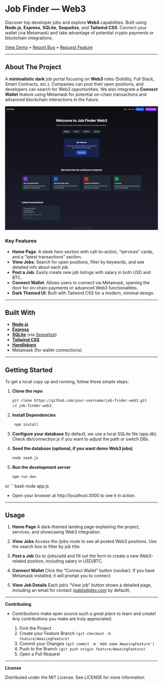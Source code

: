 # Job Finder — Web3

Discover top developer jobs and explore **Web3** capabilities. Built using **Node.js**, **Express**, **SQLite**, **Sequelize**, and **Tailwind CSS**. Connect your wallet (via Metamask) and take advantage of potential crypto payments or blockchain integrations.

[View Demo](#) • [Report Bug](#) • [Request Feature](#)

---

## About The Project

A **minimalistic dark** job portal focusing on **Web3** roles (Solidity, Full Stack, Smart Contracts, etc.). Companies can post their open positions, and developers can search for Web3 opportunities. We also integrate a **Connect Wallet** feature using Metamask for potential on-chain transactions and advanced blockchain interactions in the future.

![Job Finder Web3 Screenshot](./screenshot.png)

### Key Features

- **Home Page**: A sleek hero section with call-to-action, “services” cards, and a “latest transactions” section.
- **View Jobs**: Search for open positions, filter by keywords, and see detailed info about each job.
- **Post a Job**: Easily create new job listings with salary in both USD and BTC.
- **Connect Wallet**: Allows users to connect via Metamask, opening the door for on-chain payments or advanced Web3 functionalities.
- **Dark Themed UI**: Built with Tailwind CSS for a modern, minimal design.

---

## Built With

- **[Node.js](https://nodejs.org/en/)**
- **[Express](https://expressjs.com/)**
- **[SQLite](https://www.sqlite.org/index.html)** (via [Sequelize](https://sequelize.org/))
- **[Tailwind CSS](https://tailwindcss.com/)**
- **[Handlebars](https://handlebarsjs.com/)**
- Metamask (for wallet connections)

---

## Getting Started

To get a local copy up and running, follow these simple steps:

1. **Clone the repo**
   ```bash
   git clone https://github.com/your-username/job-finder-web3.git
   cd job-finder-web3

2. **Install Dependencies**
   ```bash
    npm install

3.	**Configure your database**
By default, we use a local SQLite file (app.db). Check db/connection.js if you want to adjust the path or switch DBs.

4.	**Seed the database (optional, if you want demo Web3 jobs)**
    ```bash
    node seed.js

5.	**Run the development server**
    ```bash
    npm run dev

or
    ```bash
    node app.js

- Open your browser at http://localhost:3000 to see it in action.

---

## Usage

1.	**Home Page**
A dark-themed landing page explaining the project, services, and showcasing Web3 integration.

2.	**View Jobs**
Access the /jobs route to see all posted Web3 positions. Use the search box to filter by job title.

3.	**Post a Job**
Go to /jobs/add and fill out the form to create a new Web3-related position, including salary in USD/BTC.

4.	**Connect Wallet**
Click the “Connect Wallet” button (navbar). If you have Metamask installed, it will prompt you to connect.

5.	**View Job Details**
Each job’s “View job” button shows a detailed page, including an email for contact (pablo@dev.com by default).

---

**Contributing**

- Contributions make open source such a great place to learn and create! Any contributions you make are truly appreciated.

	1.	Fork the Project
	2.	Create your Feature Branch ```(git checkout -b feature/AmazingFeature)```
	3.	Commit your Changes ```(git commit -m 'Add some AmazingFeature')```
	4.	Push to the Branch ```(git push origin feature/AmazingFeature)```
	5.	Open a Pull Request

---

**License**

Distributed under the MIT License. See LICENSE for more information.
